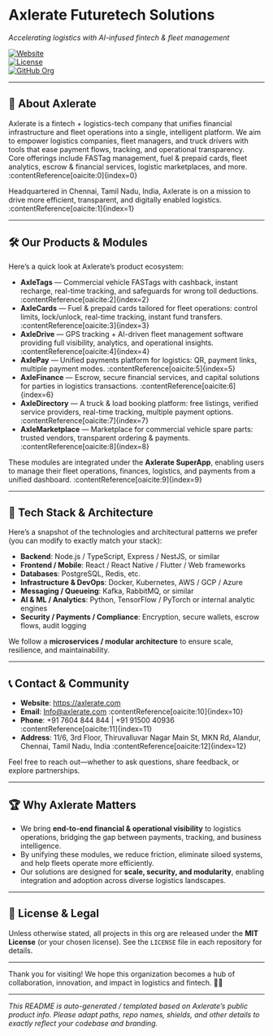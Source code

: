 # Axlerate Futuretech Solutions  
*Accelerating logistics with AI-infused fintech & fleet management*

[![Website](https://img.shields.io/website?url=https%3A%2F%2Faxlerate.com)](https://axlerate.com)  
[![License](https://img.shields.io/github/license/your-org/your-repo)](LICENSE)  
[![GitHub Org](https://img.shields.io/badge/organization-Axlerate-blue.svg)]()

---

## 🚀 About Axlerate

Axlerate is a fintech + logistics-tech company that unifies financial infrastructure and fleet operations into a single, intelligent platform. We aim to empower logistics companies, fleet managers, and truck drivers with tools that ease payment flows, tracking, and operational transparency.  
Core offerings include FASTag management, fuel & prepaid cards, fleet analytics, escrow & financial services, logistic marketplaces, and more. :contentReference[oaicite:0]{index=0}  

Headquartered in Chennai, Tamil Nadu, India, Axlerate is on a mission to drive more efficient, transparent, and digitally enabled logistics. :contentReference[oaicite:1]{index=1}  

---

## 🛠 Our Products & Modules

Here’s a quick look at Axlerate’s product ecosystem:  
- **AxleTags** — Commercial vehicle FASTags with cashback, instant recharge, real-time tracking, and safeguards for wrong toll deductions. :contentReference[oaicite:2]{index=2}  
- **AxleCards** — Fuel & prepaid cards tailored for fleet operations: control limits, lock/unlock, real-time tracking, instant fund transfers. :contentReference[oaicite:3]{index=3}  
- **AxleDrive** — GPS tracking + AI-driven fleet management software providing full visibility, analytics, and operational insights. :contentReference[oaicite:4]{index=4}  
- **AxlePay** — Unified payments platform for logistics: QR, payment links, multiple payment modes. :contentReference[oaicite:5]{index=5}  
- **AxleFinance** — Escrow, secure financial services, and capital solutions for parties in logistics transactions. :contentReference[oaicite:6]{index=6}  
- **AxleDirectory** — A truck & load booking platform: free listings, verified service providers, real-time tracking, multiple payment options. :contentReference[oaicite:7]{index=7}  
- **AxleMarketplace** — Marketplace for commercial vehicle spare parts: trusted vendors, transparent ordering & payments. :contentReference[oaicite:8]{index=8}  

These modules are integrated under the **Axlerate SuperApp**, enabling users to manage their fleet operations, finances, logistics, and payments from a unified dashboard. :contentReference[oaicite:9]{index=9}  

---

## 🧰 Tech Stack & Architecture

Here’s a snapshot of the technologies and architectural patterns we prefer (you can modify to exactly match your stack):

- **Backend**: Node.js / TypeScript, Express / NestJS, or similar  
- **Frontend / Mobile**: React / React Native / Flutter / Web frameworks  
- **Databases**: PostgreSQL, Redis, etc.  
- **Infrastructure & DevOps**: Docker, Kubernetes, AWS / GCP / Azure  
- **Messaging / Queueing**: Kafka, RabbitMQ, or similar  
- **AI & ML / Analytics**: Python, TensorFlow / PyTorch or internal analytic engines  
- **Security / Payments / Compliance**: Encryption, secure wallets, escrow flows, audit logging  

We follow a **microservices / modular architecture** to ensure scale, resilience, and maintainability.

---

## 📞 Contact & Community

- **Website**: https://axlerate.com  
- **Email**: Info@axlerate.com :contentReference[oaicite:10]{index=10}  
- **Phone**: +91 7604 844 844 | +91 91500 40936 :contentReference[oaicite:11]{index=11}  
- **Address**: 11/6, 3rd Floor, Thiruvalluvar Nagar Main St, MKN Rd, Alandur, Chennai, Tamil Nadu, India :contentReference[oaicite:12]{index=12}  

Feel free to reach out—whether to ask questions, share feedback, or explore partnerships.

---

## 🏆 Why Axlerate Matters

- We bring **end-to-end financial & operational visibility** to logistics operations, bridging the gap between payments, tracking, and business intelligence.  
- By unifying these modules, we reduce friction, eliminate siloed systems, and help fleets operate more efficiently.  
- Our solutions are designed for **scale, security, and modularity**, enabling integration and adoption across diverse logistics landscapes.

---

## 📜 License & Legal

Unless otherwise stated, all projects in this org are released under the **MIT License** (or your chosen license). See the `LICENSE` file in each repository for details.

---

Thank you for visiting! We hope this organization becomes a hub of collaboration, innovation, and impact in logistics and fintech. 🚚💡

---

*This README is auto-generated / templated based on Axlerate’s public product info. Please adapt paths, repo names, shields, and other details to exactly reflect your codebase and branding.*  
